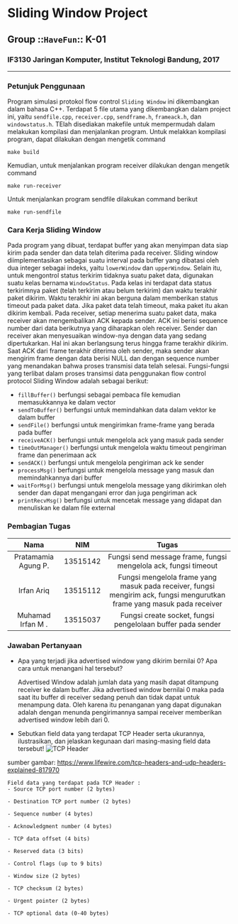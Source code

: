 # Sliding Window Project
## Group ::`HaveFun`:: K-01
### IF3130 Jaringan Komputer, Institut Teknologi Bandung, 2017
---------------------------------------------------------------
### Petunjuk Penggunaan
Program simulasi protokol flow control `Sliding Window` ini dikembangkan dalam bahasa C++. Terdapat 5 file utama yang dikembangkan dalam project ini, yaitu `sendfile.cpp`, `receiver.cpp`, `sendframe.h`, `frameack.h`, dan `windowstatus.h`. TElah disediakan makefile untuk mempermudah dalam melakukan kompilasi dan menjalankan program.
Untuk melakkan kompilasi program, dapat dilakukan dengan mengetik command
```
make build
```
Kemudian, untuk menjalankan program receiver dilakukan dengan mengetik command
```
make run-receiver
```
Untuk menjalankan program sendfile dilakukan command berikut
```
make run-sendfile
```

### Cara Kerja Sliding Window
Pada program yang dibuat, terdapat buffer yang akan menyimpan data siap kirim pada sender dan data telah diterima pada receiver. Sliding window diimplementasikan sebagai suatu interval pada buffer yang dibatasi oleh dua integer sebagai indeks, yaitu `lowerWindow` dan `upperWindow`. Selain itu, untuk mengontrol status terkirim tidaknya suatu paket data, digunakan suatu kelas bernama `WindowStatus`. Pada kelas ini terdapat data status terkirimnya paket (telah terkirim atau belum terkirim) dan waktu terakhir paket dikirim. Waktu terakhir ini akan berguna dalam memberikan status timeout pada paket data. Jika paket data telah timeout, maka paket itu akan dikirim kembali. Pada receiver, setiap menerima suatu paket data, maka receiver akan mengembalikan ACK kepada sender. ACK ini berisi sequence number dari data berikutnya yang diharapkan oleh receiver. Sender dan receiver akan menyesuaikan window-nya dengan data yang sedang dipertukarkan. Hal ini akan berlangsung terus hingga frame terakhir dikirim. Saat ACK dari frame terakhir diterima oleh sender, maka sender akan mengirim frame dengan data berisi NULL dan dengan sequence number yang menandakan bahwa proses transmisi data telah selesai.
Fungsi-fungsi yang terlibat dalam proses transimsi data penggunakan flow control protocol Sliding Window adalah sebagai berikut:
- `fillBuffer()` berfungsi sebagai pembaca file kemudian memasukkannya ke dalam vector
- `sendToBuffer()` berfungsi untuk memindahkan data dalam vektor ke dalam buffer
- `sendFile()` berfungsi untuk mengirimkan frame-frame yang berada pada buffer
- `receiveACK()` berfungsi untuk mengelola ack yang masuk pada sender
- `timeOutManager()` berfungsi untuk mengelola waktu timeout pengiriman frame dan penerimaan ack
- `sendACK()` berfungsi untuk mengelola pengiriman ack ke sender
- `processMsg()` berfungsi untuk mengelola message yang masuk dan memindahkannya dari buffer
- `waitForMsg()` berfungsi untuk mengelola message yang dikirimkan oleh sender dan dapat mengangani error dan juga pengiriman ack
- `printRecvMsg()` berfungsi untuk mencetak message yang didapat dan menuliskan ke dalam file external

### Pembagian Tugas
| Nama | NIM | Tugas  | 
|:-:|:-:|:-:|
|Pratamamia Agung P.| 13515142  | Fungsi send message frame, fungsi mengelola ack, fungsi timeout    |
|  Irfan Ariq | 13515112  | Fungsi mengelola frame yang masuk pada receiver, fungsi mengirim ack, fungsi mengurutkan frame yang masuk pada receiver |
| Muhamad Irfan M . |  13515037 | Fungsi create socket, fungsi pengelolaan buffer pada sender  |

### Jawaban Pertanyaan
- Apa yang terjadi jika advertised window yang dikirim bernilai 0? Apa cara untuk menangani hal tersebut?

    Advertised Window adalah jumlah data yang masih dapat ditampung receiver ke dalam buffer. Jika advertised window bernilai 0 maka pada saat itu buffer di receiver sedang penuh dan tidak dapat untuk menampung data. Oleh karena itu penanganan yang dapat digunakan adalah dengan menunda pengirimannya sampai receiver memberikan advertised window lebih dari 0.

- Sebutkan field data yang terdapat TCP Header serta ukurannya, ilustrasikan, dan jelaskan kegunaan dari masing-masing field data tersebut!
![TCP Header](tcp_header.png)

sumber gambar: https://www.lifewire.com/tcp-headers-and-udp-headers-explained-817970
    
    Field data yang terdapat pada TCP Header :
    - Source TCP port number (2 bytes) 
        
    - Destination TCP port number (2 bytes)
 
    - Sequence number (4 bytes)
 
    - Acknowledgment number (4 bytes)
 
    - TCP data offset (4 bits)
 
    - Reserved data (3 bits)
 
    - Control flags (up to 9 bits)
 
    - Window size (2 bytes)
 
    - TCP checksum (2 bytes)
 
    - Urgent pointer (2 bytes)
 
    - TCP optional data (0-40 bytes)

